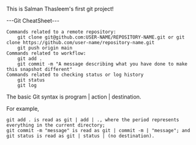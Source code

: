 This is Salman Thasleem's first git project!

---Git CheatSheet---


    Commands related to a remote repository:
        git clone git@github.com:USER-NAME/REPOSITORY-NAME.git or git clone https://github.com/user-name/repository-name.git
        git push origin main
    Commands related to workflow:
        git add .
        git commit -m "A message describing what you have done to make this snapshot different"
    Commands related to checking status or log history
        git status
        git log

The basic Git syntax is program | action | destination.

For example,

    git add . is read as git | add | ., where the period represents everything in the current directory;
    git commit -m "message" is read as git | commit -m | "message"; and
    git status is read as git | status | (no destination).

